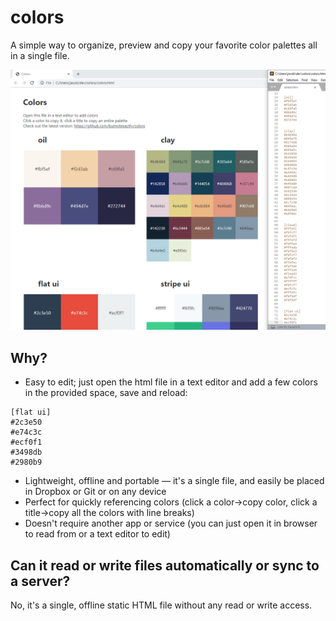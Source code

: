 # colors

A simple way to organize, preview and copy your favorite color palettes all in a single file.

![Colors Preview](preview.png)

## Why?

* Easy to edit; just open the html file in a text editor and add a few colors in the provided space, save and reload:
```
[flat ui]
#2c3e50
#e74c3c
#ecf0f1
#3498db
#2980b9
```

* Lightweight, offline and portable — it's a single file, and easily be placed in Dropbox or Git or on any device
* Perfect for quickly referencing colors (click a color->copy color, click a title->copy all the colors with line breaks)
* Doesn't require another app or service (you can just open it in browser to read from or a text editor to edit)

## Can it read or write files automatically or sync to a server?

No, it's a single, offline static HTML file without any read or write access.